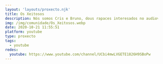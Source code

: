 ```yaml
---
layout: 'layouts/proxecto.njk'
title: Os Xeitosos
description: Nós somos Cris e Bruno, dous rapaces interesados no audiovisual. A nosa canle céntrase na actualidade con entrevistas sobre temas sociais, sobre a xuventude, sobre o colectivo LGTB, sobre o feminismo... Todos os nosos vídeos están en galego.
img: /img/comunidade/Os_Xeitosos.webp
date: 2020-10-21 11:55:51
platform: youtube
type: proxecto
tags:
  - youtube
redes:
  youtube: https://www.youtube.com/channel/UCbi4mwLVGETE1826H9SBoPw
---
```

